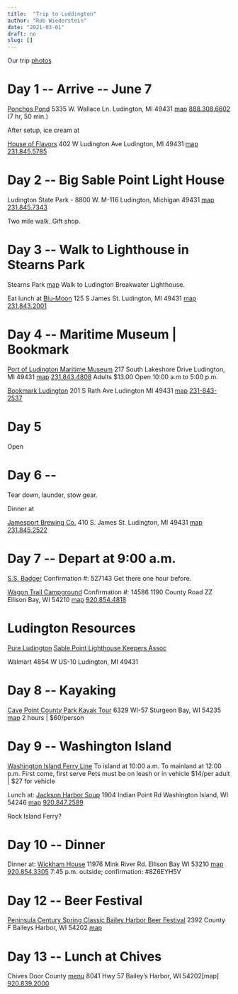 ```yaml
---
title:  "Trip to Luddington"
author: "Rob Wiederstein"
date: "2021-03-01"
draft: no
slug: []
---
```


Our trip [photos](https://stupefied-banach-d12ad4.netlify.app/ludington/)

 # Day 1 -- Arrive -- June 7

[Ponchos Pond](https://www.poncho.com)
5335 W. Wallace Ln.
Ludington, MI 49431 [map](https://goo.gl/maps/eEZKk6VwhpQKDr6z8)
[888.308.6602](tel:18883086602)
(7 hr, 50 min.)

After setup, ice cream at

[House of Flavors](https://www.houseofflavorsrestaurants.com)
402 W Ludington Ave
Ludington, MI 49431 [map](https://goo.gl/maps/gcZx7Z9hmKjn9iYB6)
[231.845.5785](tel:12318455785)


# Day 2 -- Big Sable Point Light House

Ludington State Park - 8800 W. M-116
Ludington, Michigan 49431 [map](https://goo.gl/maps/z5Ej3fMUdQ9Nvn6X8)
[231.845.7343](tel:12318457343)

Two mile walk. Gift shop.

# Day 3 --  Walk to Lighthouse in Stearns Park

Stearns Park [map](https://goo.gl/maps/8rULX4iD3nNqFnvt5)
Walk to Ludington Breakwater Lighthouse.

Eat lunch at
[Blu-Moon](http://blumoonbistro.com)
125 S James St.
Ludington, MI 49431 [map](https://goo.gl/maps/b7ykSoJCTes16M3H9)
[231.843.2001](tel:+12318432001)

# Day 4 -- Maritime Museum | Bookmark

[Port of Ludington Maritime Museum](https://ludingtonmaritimemuseum.org)
217 South Lakeshore Drive
Ludington, MI 49431 [map](https://goo.gl/maps/5sKHWAbXKXbrkQsw7)
[231.843.4808](tel:+12318434808)
Adults $13.00
Open 10:00 a.m to 5:00 p.m.

[Bookmark Ludington](https://bit.ly/2PJqQQJ)
201 S Rath Ave
Ludington MI 49431 [map](https://goo.gl/maps/FxTz9rLHBssYk6sQA)
[231-843-2537](tel:+12318432537)

# Day 5

Open

# Day 6 --

Tear down, launder, stow gear.

Dinner at

[Jamesport Brewing Co.](https://jamesportbrewingcompany.com)
410 S. James St.
Ludington, MI 49431 [map](https://goo.gl/maps/gZfbf8BD9uJWedGQ9)
[231.845.2522](tel:+12318452522)

# Day 7 -- Depart at 9:00 a.m.

[S.S. Badger](https://www.ssbadger.com)
Confirmation #: 527143
Get there one hour before.

[Wagon Trail Campground](https://www.wagontrailcampground.com)
Confirmation #:  14586
1190 County Road ZZ
Ellison Bay, WI 54210 [map](https://goo.gl/maps/LvNvRhP9Jb3smRer9)
[920.854.4818](tel:+9208544818)

# Ludington Resources

[Pure Ludington](https://www.pureludington.com/Big-Sable-Point-Lighthouse)
[Sable Point Lighthouse Keepers Assoc](http://www.splka.org)

Walmart
4854 W US-10
Ludington, MI 49431

# Day 8 -- Kayaking

[Cave Point County Park Kayak Tour](https://www.doorcountykayaktours.com/kayak-tours/cave-point-county-park/)
6329 WI-57
Sturgeon Bay, WI 54235 [map](https://goo.gl/maps/GKxqDNt6enA7qD9h9)
2 hours | $60/person

# Day 9 -- Washington Island

[Washington Island Ferry Line](https://wisferry.com)
To island at 10:00 a.m.
To mainland at 12:00 p.m.
First come, first serve
Pets must be on leash or in vehicle
\$14/per adult | \$27 for vehicle

Lunch at:
[Jackson Harbor Soup](https://www.jacksonharborsoup.com/#front-page-2)
1904 Indian Point Rd
Washington Island, WI 54246 [map](https://goo.gl/maps/1pdXkKACL2SNtGxb6)
[920.847.2589](tel:+19208472589)

Rock Island Ferry?

# Day 10 -- Dinner

Dinner at:
[Wickham House](http://www.wickmanhouse.com)
11976 Mink River Rd.
Ellison Bay WI 53210 [map](https://goo.gl/maps/smid6tDnipa3KoMe7)
[920.854.3305](tel:+19208543305)
7:45 p.m. outside; confirmation: #8Z6EYH5V



# Day 12 -- Beer Festival

[Peninsula Century Spring Classic
Bailey Harbor Beer Festival](https://bit.ly/38j9yA6)
2392 County F
Baileys Harbor, WI 54202 [map](https://goo.gl/maps/DcSE6frRsyNScJ6R8)


# Day 13 -- Lunch at Chives

Chives Door County [menu](http://chivesdoorcounty.com/to-go-menu/)
8041 Hwy 57
Bailey’s Harbor, WI 54202[map]
[920.839.2000](tel:920-839-2000)
